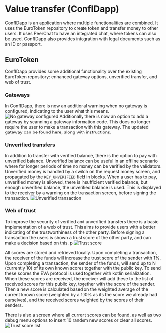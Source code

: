 # Value transfer (ConfIDapp)

ConfIDapp is an application where multiple functionalities are combined.
It uses the EuroToken repository to create token and transfer money to other users.
It uses PeerChat to have an integrated chat, where tokens can also be used.
ConfIDapp also provides integration with legal documents such as an ID or passport.

## EuroToken
ConfIDapp provides some additional functionality over the existing EuroToken repository: enhanced gateway options, unverified transfer, and web of trust.

### Gateways
In ConfIDapp, there is now an additional warning when no gateway is configured, indicating to the user what this means.
![No gateway configured](imgs/missing_gateway_warning.jpg)
Additionally there is now an option to add a gateway by scanning a gateway information code.
This does no longer require the user to make a transaction with this gateway.
The updated gateway can be found [here](https://github.com/leondeklerk/stablecoin-exchange), along with instructions.

### Unverified transfers
In addition to transfer with verified balance, there is the option to pay with unverified balance.
Unverified balance can be useful in an offline scenario where for longer periods of time no money can be verified by the validators.
Unverified money is handled by a switch on the request money screen, and propagated by the `KEY_UNVERIFIED` field in blocks.
When a user has to pay, unverified money is allowed, there is insufficient verified balance, but enough unverified balance, the unverified balance is used.
This is displayed to the receiver by a warning on the transaction screen, before signing the transaction.
![Unverified transaction](imgs/unverified_transaction.png)

### Web of trust
To improve the security of verified and unverified transfers there is a basic implementation of a web of trust.
This aims to provide users with a better indicating of the trustworthiness of the other party.
Before signing a transaction the users is shown a trust score of the other party, and can make a decision based on this.
p
![Trust score](imgs/trust_score_transaction_before_sign.jpg)

All scores are stored and retrieved locally.
Upon completing a transaction, the receiver of the funds will increase the trust score of the sender with 1%.
Upon completing a transaction, the sender of the funds, will send up to N (currently 10) of its own known scores together with the public key.
To send these scores the EVA protocol is used together with kotlin serialization.
When these scores are received, the receiver will add these to the list of received scores for this public key, together with the score of the sender.
Then a new score is calculated based on the weighted average of the current known score (weighted by a 100% as its the score we already had ourselves), and the received scores weighted by the scores of their senders.

There is also a screen where all current scores can be found, as well as two debug menu options to insert 10 random new scores or clear all scores.
![Trust score list](imgs/trust_score_list.jpg)
